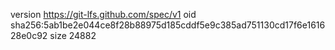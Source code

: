 version https://git-lfs.github.com/spec/v1
oid sha256:5ab1be2e044ce8f28b88975d185cddf5e9c385ad751130cd17f6e161628e0c92
size 24882

